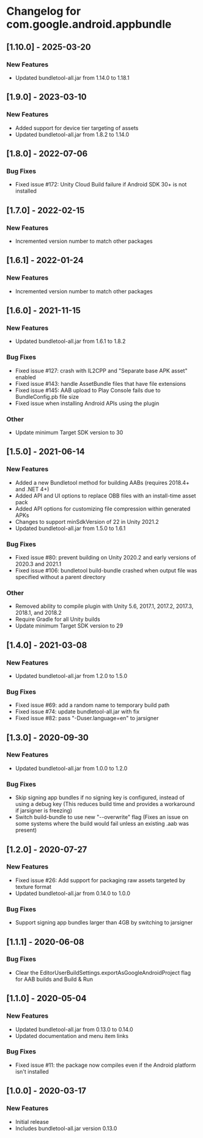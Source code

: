 # Changelog for com.google.android.appbundle

## [1.10.0] - 2025-03-20
### New Features
- Updated bundletool-all.jar from 1.14.0 to 1.18.1

## [1.9.0] - 2023-03-10
### New Features
- Added support for device tier targeting of assets
- Updated bundletool-all.jar from 1.8.2 to 1.14.0

## [1.8.0] - 2022-07-06
### Bug Fixes
- Fixed issue #172: Unity Cloud Build failure if Android SDK 30+ is not installed

## [1.7.0] - 2022-02-15
### New Features
- Incremented version number to match other packages

## [1.6.1] - 2022-01-24
### New Features
 - Incremented version number to match other packages

## [1.6.0] - 2021-11-15
### New Features
 - Updated bundletool-all.jar from 1.6.1 to 1.8.2
### Bug Fixes
 - Fixed issue #127: crash with IL2CPP and "Separate base APK asset" enabled
 - Fixed issue #143: handle AssetBundle files that have file extensions
 - Fixed issue #145: AAB upload to Play Console fails due to BundleConfig.pb file size
 - Fixed issue when installing Android APIs using the plugin
### Other
 - Update minimum Target SDK version to 30

## [1.5.0] - 2021-06-14
### New Features
 - Added a new Bundletool method for building AABs (requires 2018.4+ and .NET 4+)
 - Added API and UI options to replace OBB files with an install-time asset pack
 - Added API options for customizing file compression within generated APKs
 - Changes to support minSdkVersion of 22 in Unity 2021.2
 - Updated bundletool-all.jar from 1.5.0 to 1.6.1
### Bug Fixes
 - Fixed issue #80: prevent building on Unity 2020.2 and early versions of 2020.3 and 2021.1
 - Fixed issue #106: bundletool build-bundle crashed when output file was specified without a parent directory
### Other
 - Removed ability to compile plugin with Unity 5.6, 2017.1, 2017.2, 2017.3, 2018.1, and 2018.2
 - Require Gradle for all Unity builds
 - Update minimum Target SDK version to 29

## [1.4.0] - 2021-03-08
### New Features
 - Updated bundletool-all.jar from 1.2.0 to 1.5.0
### Bug Fixes
 - Fixed issue #69: add a random name to temporary build path
 - Fixed issue #74: update bundletool-all.jar with fix
 - Fixed issue #82: pass "-Duser.language=en" to jarsigner

## [1.3.0] - 2020-09-30
### New Features
 - Updated bundletool-all.jar from 1.0.0 to 1.2.0
### Bug Fixes
 - Skip signing app bundles if no signing key is configured, instead of using a debug key (This reduces build time and provides a workaround if jarsigner is freezing)
 - Switch build-bundle to use new "--overwrite" flag (Fixes an issue on some systems where the build would fail unless an existing .aab was present)

## [1.2.0] - 2020-07-27
### New Features
 - Fixed issue #26: Add support for packaging raw assets targeted by texture format
 - Updated bundletool-all.jar from 0.14.0 to 1.0.0
### Bug Fixes
 - Support signing app bundles larger than 4GB by switching to jarsigner

## [1.1.1] - 2020-06-08
### Bug Fixes
 - Clear the EditorUserBuildSettings.exportAsGoogleAndroidProject flag for AAB builds and Build & Run

## [1.1.0] - 2020-05-04
### New Features
 - Updated bundletool-all.jar from 0.13.0 to 0.14.0
 - Updated documentation and menu item links
### Bug Fixes
 - Fixed issue #11: the package now compiles even if the Android platform isn't installed

## [1.0.0] - 2020-03-17
### New Features
 - Initial release
 - Includes bundletool-all.jar version 0.13.0

